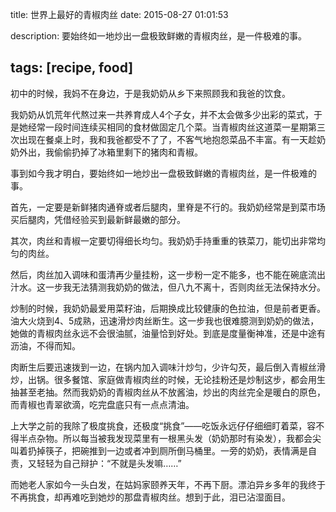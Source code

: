 title: 世界上最好的青椒肉丝
date: 2015-08-27 01:01:53 

description: 要始终如一地炒出一盘极致鲜嫩的青椒肉丝，是一件极难的事。

tags: [recipe, food]
---

初中的时候，我妈不在身边，于是我奶奶从乡下来照顾我和我爸的饮食。  

我奶奶从饥荒年代熬过来一共养育成人4个子女，并不太会做多少出彩的菜式，于是她经常一段时间连续买相同的食材做固定几个菜。当青椒肉丝这道菜一星期第三次出现在餐桌上时，我和我爸都受不了了，不客气地抱怨菜品不丰富。有一天趁奶奶外出，我偷偷扔掉了冰箱里剩下的猪肉和青椒。  

事到如今我才明白，要始终如一地炒出一盘极致鲜嫩的青椒肉丝，是一件极难的事。  

首先，一定要是新鲜猪肉通脊或者后腿肉，里脊是不行的。我奶奶经常是到菜市场买后腿肉，凭借经验买到最新鲜最嫩的部分。  

其次，肉丝和青椒一定要切得细长均匀。我奶奶手持重重的铁菜刀，能切出非常均匀的肉丝。  

然后，肉丝加入调味和蛋清再少量挂粉，这一步粉一定不能多，也不能在碗底流出汁水。这一步我无法猜测我奶奶的做法，但八九不离十，否则肉丝无法保持水分。

 炒制的时候，我奶奶最爱用菜籽油，后期换成比较健康的色拉油，但是前者更香。油大火烧到4、5成熟，迅速滑炒肉丝断生。这一步我也很难臆测到奶奶的做法，她做的青椒肉丝永远不会很油腻，油量恰到好处。到底是度量衡神准，还是中途有沥油，不得而知。  

肉断生后要迅速拨到一边，在锅内加入调味汁炒匀，少许勾芡，最后倒入青椒丝滑炒，出锅。很多餐馆、家庭做青椒肉丝的时候，无论挂粉还是炒制这步，都会用生抽甚至老抽。然而我奶奶的青椒肉丝从不放酱油，炒出的肉丝完全是暖白的原色，而青椒也青翠欲滴，吃完盘底只有一点点清油。  

上大学之前的我除了极度挑食，还极度“挑食”——吃饭永远仔仔细细盯着菜，容不得半点杂物。所以每当被我发现菜里有一根黑头发（奶奶那时有染发），我都会尖叫着扔掉筷子，把碗推到一边或者冲到厕所倒马桶里。一旁的奶奶，表情满是自责，又轻轻为自己辩护：“不就是头发嘛……”  

而她老人家如今一头白发，在姑妈家颐养天年，不再下厨。漂泊异乡多年的我终于不再挑食，却再难吃到她炒的那盘青椒肉丝。想到于此，泪已沾湿面目。 